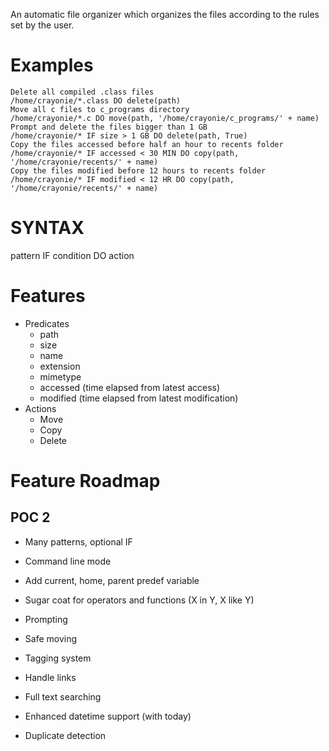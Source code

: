 An automatic file organizer which organizes the files according to the rules set by the user.

# Examples
```
Delete all compiled .class files
/home/crayonie/*.class DO delete(path)
Move all c files to c_programs directory
/home/crayonie/*.c DO move(path, '/home/crayonie/c_programs/' + name)
Prompt and delete the files bigger than 1 GB
/home/crayonie/* IF size > 1 GB DO delete(path, True)
Copy the files accessed before half an hour to recents folder
/home/crayonie/* IF accessed < 30 MIN DO copy(path, '/home/crayonie/recents/' + name)
Copy the files modified before 12 hours to recents folder
/home/crayonie/* IF modified < 12 HR DO copy(path, '/home/crayonie/recents/' + name)
```

# SYNTAX
pattern IF condition DO action

# Features
 - Predicates
   - path
   - size
   - name
   - extension
   - mimetype
   - accessed (time elapsed from latest access)
   - modified (time elapsed from latest modification)
 - Actions
   - Move
   - Copy
   - Delete

# Feature Roadmap
## POC 2
 - Many patterns, optional IF
 - Command line mode
 - Add current, home, parent predef variable
 - Sugar coat for operators and functions (X in Y, X like Y)
 - Prompting

 - Safe moving
 - Tagging system
 - Handle links
 - Full text searching
 - Enhanced datetime support (with today)
 - Duplicate detection
